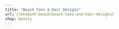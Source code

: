 ```yaml
---
title: "Beach Tans & Hair Designs"
url: /rehoboth-beach/beach-tans-and-hair-designs/
shop: beauty
---
```

